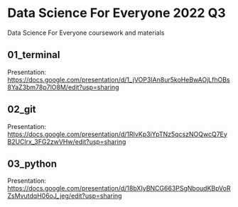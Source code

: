 # Data Science For Everyone 2022 Q3
Data Science For Everyone coursework and materials

## 01_terminal
Presentation: https://docs.google.com/presentation/d/1_jVOP3IAn8ur5koHeBwAOjLfhOBs8YaZ3bm78p7lO8M/edit?usp=sharing

## 02_git
Presentation: https://docs.google.com/presentation/d/1RIvKp3iYpTNz5qcszNOQwcQ7EyB2UClrx_3FG2zwVHw/edit?usp=sharing

## 03_python
Presentation: https://docs.google.com/presentation/d/18bXIyBNCG663PSgNboudKBpVoRZsMvutdqH06oJ_jeg/edit?usp=sharing